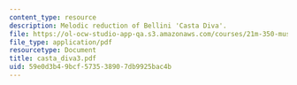```yaml
---
content_type: resource
description: Melodic reduction of Bellini 'Casta Diva'.
file: https://ol-ocw-studio-app-qa.s3.amazonaws.com/courses/21m-350-musical-analysis-spring-2008/59e0d3b49bcf573538907db9925bac4b_casta_diva3.pdf
file_type: application/pdf
resourcetype: Document
title: casta_diva3.pdf
uid: 59e0d3b4-9bcf-5735-3890-7db9925bac4b
---
```

